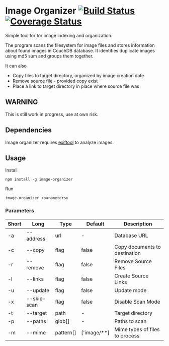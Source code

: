 # Image Organizer [![Build Status](https://travis-ci.org/AGrzes/image-organizer.svg?branch=master)](https://travis-ci.org/AGrzes/image-organizer) [![Coverage Status](https://coveralls.io/repos/github/AGrzes/image-organizer/badge.svg?branch=master)](https://coveralls.io/github/AGrzes/image-organizer?branch=master)
Simple tool for for image indexing and organization.

The program scans the filesystem for image files and stores information about found images in CouchDB database. It identifies duplicate images using md5 sum and groups them together.

It can also 
* Copy files to target directory, organized by image creation date
* Remove source file - provided copy exist
* Place a link to target directory in place where source file was

## WARNING
This is still work in progress, use  at own risk.

## Dependencies
Image organizer requires [exiftool](http://www.sno.phy.queensu.ca/~phil/exiftool/) to analyze images.

## Usage
Install
```
npm install -g image-organizer
```

Run 

```
image-organizer <parameters>
```
### Parameters
| Short | Long | Type | Default | Description |
| --- | --- | --- | --- | --- |
| -a | --address | url | - | Database URL |
| -c | --copy | flag | false | Copy documents to destination |
| -r | --remove | flag | false | Remove Source Files |
|-l | --links | flag | false |  Create Source Links |
|-u | --update | flag | false | Update mode |
|-x | --skip-scan | flag | false | Disable Scan Mode |
|-t | --target | path | - | Target directory |
| -p | --paths | glob[] | - | Paths to scan |
| -m | --mime | pattern[] | ['image/**] | Mime types of files to process |
